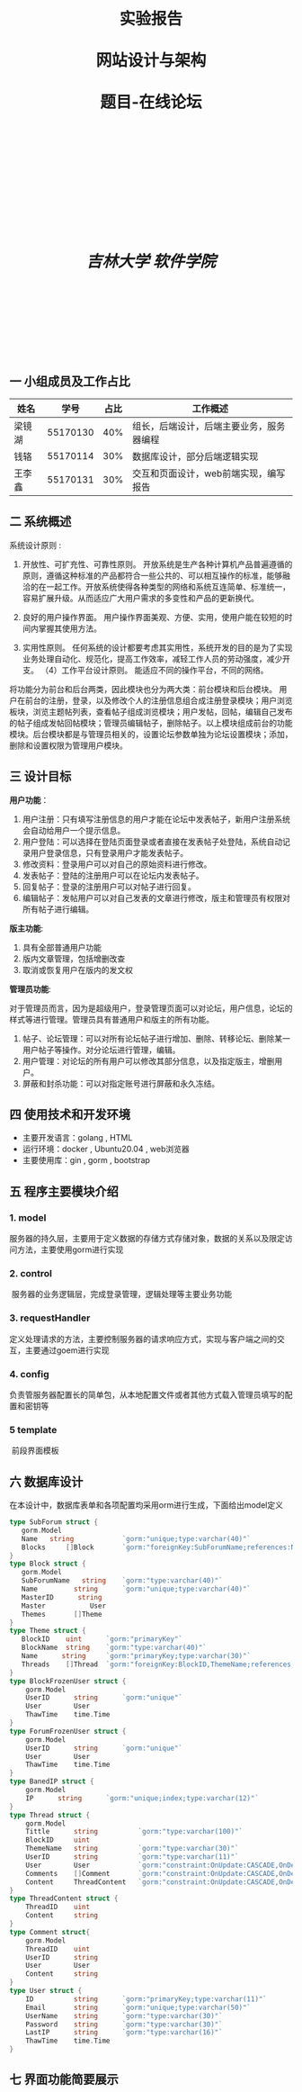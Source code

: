 # <center><br><br><br><br><br><br>实验报告<br><br>网站设计与架构<br><br>题目-在线论坛<br><br><br><br><br><br><br><h5>吉林大学 软件学院</h5><br><br><br></center>

## 一 小组成员及工作占比

| 姓名   | 学号     | 占比 | 工作概述                                 |
| ------ | -------- | ---- | ---------------------------------------- |
| 梁镜湖 | 55170130 | 40%  | 组长，后端设计，后端主要业务，服务器编程 |
| 钱辂   | 55170114 | 30%  | 数据库设计，部分后端逻辑实现             |
| 王李鑫 | 55170131 | 30%  | 交互和页面设计，web前端实现，编写报告    |

## 二 系统概述

系统设计原则 :

1. 开放性、可扩充性、可靠性原则。 开放系统是生产各种计算机产品普遍遵循的原则，遵循这种标准的产品都符合一些公共的、可以相互操作的标准，能够融洽的在一起工作。开放系统使得各种类型的网络和系统互连简单、标准统一，容易扩展升级。从而适应广大用户需求的多变性和产品的更新换代。 

2. 良好的用户操作界面。 用户操作界面美观、方便、实用，使用户能在较短的时间内掌握其使用方法。
3. 实用性原则。 任何系统的设计都要考虑其实用性，系统开发的目的是为了实现业务处理自动化、规范化，提高工作效率，减轻工作人员的劳动强度，减少开支。 （4）工作平台设计原则。 能适应不同的操作平台，不同的网络。 

将功能分为前台和后台两类，因此模块也分为两大类：前台模块和后台模块。 用户在前台的注册，登录，以及修改个人的注册信息组合成注册登录模块；用户浏览板块，浏览主题帖列表，查看帖子组成浏览模块；用户发帖，回帖，编辑自己发布的帖子组成发帖回帖模块；管理员编辑帖子，删除帖子。以上模块组成前台的功能模块。后台模块都是与管理员相关的，设置论坛参数单独为论坛设置模块；添加，删除和设置权限为管理用户模块。

## 三 设计目标

**用户功能**：

1.  用户注册：只有填写注册信息的用户才能在论坛中发表帖子，新用户注册系统会自动给用户一个提示信息。 
2. 用户登陆：可以选择在登陆页面登录或者直接在发表帖子处登陆，系统自动记录用户登录信息，只有登录用户才能发表帖子。
3. 修改资料：登录用户可以对自己的原始资料进行修改。
4. 发表帖子：登陆的注册用户可以在论坛内发表帖子。
5. 回复帖子：登录的注册用户可以对帖子进行回复。
6. 编辑帖子：发帖用户可以对自己发表的文章进行修改，版主和管理员有权限对所有帖子进行编辑。 

**版主功能**: 

1. 具有全部普通用户功能
2. 版内文章管理，包括增删改查
3.  取消或恢复用户在版内的发文权

**管理员功能**:

对于管理员而言，因为是超级用户，登录管理页面可以对论坛，用户信息，论坛的样式等进行管理。管理员具有普通用户和版主的所有功能。

1. 帖子、论坛管理：可以对所有论坛帖子进行增加、删除、转移论坛、删除某一用户帖子等操作。对分论坛进行管理，编辑。 
2. 用户管理：对论坛的所有用户可以修改其部分信息，以及指定版主，增删用户。
3. 屏蔽和封杀功能：可以对指定账号进行屏蔽和永久冻结。



## 四 使用技术和开发环境

- 主要开发语言：golang , HTML
- 运行环境：docker , Ubuntu20.04 , web浏览器
- 主要使用库：gin , gorm , bootstrap



## 五 程序主要模块介绍

### 1. model

​	服务器的持久层，主要用于定义数据的存储方式存储对象，数据的关系以及限定访问方法，主要使用gorm进行实现

### 2. control

​	服务器的业务逻辑层，完成登录管理，逻辑处理等主要业务功能

### 3. requestHandler

​	定义处理请求的方法，主要控制服务器的请求响应方式，实现与客户端之间的交互，主要通过goem进行实现

### 4. config

​	负责管服务器配置长的简单包，从本地配置文件或者其他方式载入管理员填写的配置和密钥等

### 5 template

​	前段界面模板

## 六 数据库设计

在本设计中，数据库表单和各项配置均采用orm进行生成，下面给出model定义

```go
type SubForum struct {
   gorm.Model
   Name   string    		`gorm:"unique;type:varchar(40)"`
   Blocks     []Block       `gorm:"foreignKey:SubForumName;references:Name"`
}
type Block struct {
   gorm.Model
   SubForumName   string 	`gorm:"type:varchar(40)"`
   Name         string 		`gorm:"unique;type:varchar(40)"`
   MasterID      string
   Master           User
   Themes       []Theme
}
type Theme struct {
   BlockID    uint      `gorm:"primaryKey"`
   BlockName  string    `gorm:"type:varchar(40)"`
   Name      string    	`gorm:"primaryKey;type:varchar(30)"`
   Threads    []Thread	`gorm:"foreignKey:BlockID,ThemeName;references:BlockID,Name"`
}
type BlockFrozenUser struct {
	gorm.Model
	UserID 		string		`gorm:"unique"`
	User		User
	ThawTime	time.Time
}
type ForumFrozenUser struct {
	gorm.Model
	UserID 		string		`gorm:"unique"`
	User		User
	ThawTime	time.Time
}
type BanedIP struct {
	gorm.Model
	IP 		string		`gorm:"unique;index;type:varchar(12)"`
}
type Thread struct {
	gorm.Model
	Tittle		string			`gorm:"type:varchar(100)"`
	BlockID 	uint
	ThemeName	string			`gorm:"type:varchar(30)"`
	UserID 		string			`gorm:"type:varchar(11)"`
	User 		User			`gorm:"constraint:OnUpdate:CASCADE,OnDelete:CASCADE"`
	Comments 	[]Comment		`gorm:"constraint:OnUpdate:CASCADE,OnDelete:CASCADE"`
	Content 	ThreadContent	`gorm:"constraint:OnUpdate:CASCADE,OnDelete:CASCADE"`
}
type ThreadContent struct {
	ThreadID	uint
	Content 	string
}
type Comment struct{
	gorm.Model
	ThreadID 	uint
	UserID  	string
	User 		User		
	Content 	string
}
type User struct {
	ID 			string		`gorm:"primaryKey;type:varchar(11)"`
	Email		string		`gorm:"unique;type:varchar(50)"`
	UserName 	string		`gorm:"type:varchar(30)"`
	Password	string		`gorm:"type:varchar(30)"`
	LastIP		string		`gorm:"type:varchar(16)"`
	ThawTime	time.Time
}
```

## 七 界面功能简要展示

### 用户登录和注册

![2020-09-25 01-23-04 的屏幕截图](/home/korei/code/Online_forum/doc/report_img/2020-09-25 01-23-04 的屏幕截图.png)



![2020-09-25 01-23-23 的屏幕截图](/home/korei/code/Online_forum/doc/report_img/2020-09-25 01-23-23 的屏幕截图.png)

### 论坛主页

![2020-09-25 01-25-58 的屏幕截图](/home/korei/code/Online_forum/doc/report_img/2020-09-25 01-25-58 的屏幕截图.png)

### 个人信息页面

![2020-09-25 01-30-38 的屏幕截图](/home/korei/code/Online_forum/doc/report_img/2020-09-25 01-30-38 的屏幕截图.png)

### 板块页面

![2020-09-25 01-32-01 的屏幕截图](/home/korei/code/Online_forum/doc/report_img/2020-09-25 01-32-01 的屏幕截图.png)

### 帖子和回复页面

![2020-09-25 01-33-55 的屏幕截图](/home/korei/code/Online_forum/doc/report_img/2020-09-25 01-33-55 的屏幕截图.png)

### 版主主题管理页面

![2020-09-25 01-28-22 的屏幕截图](/home/korei/code/Online_forum/doc/report_img/2020-09-25 01-28-22 的屏幕截图.png)

### 管理员分论坛和板块版主管理页面

![2020-09-25 01-28-44 的屏幕截图](/home/korei/code/Online_forum/doc/report_img/2020-09-25 01-28-44 的屏幕截图.png)

### 用户管理页面

![2020-09-25 01-29-00 的屏幕截图](/home/korei/code/Online_forum/doc/report_img/2020-09-25 01-29-00 的屏幕截图.png)



## 八 系统遗留问题

### 尚未完成的功能：

1. 禁止用户发言
2. IP管理
3. 热门帖子推荐
4. 设置精华帖子

### 存在缺陷：

 1. 部分页面跳转问题

 2. 表单提交响应

    
